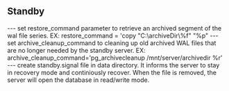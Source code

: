 ## Standby
--- set restore_command parameter to retrieve an archived segment of the wal file series.
  EX: restore_command = 'copy "C:\\archiveDir\\%f" "%p"
--- set archive_cleanup_command to cleaning up old archived WAL files that are no longer needed by the standby server.
EX: archive_cleanup_command='pg_archivecleanup /mnt/server/archivedir %r'
--- create standby.signal file in data directory. It informs the server to stay in recovery mode and continiously recover.
    When the file is removed, the server will open the database in read/write mode.
